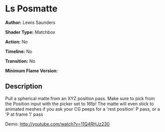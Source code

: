 # Ls Posmatte

**Author:** Lewis Saunders

**Shader Type:** Matchbox

**Action:** No

**Timeline:** No

**Transition:** No

**Minimum Flame Version:** 


## Description
Pull a spherical matte from an XYZ position pass.  Make sure to pick from the Position input with the picker set to 16fp!  The matte will even stick to animated meshes if you ask your CG peeps for a 'rest position' P pass, or a 'P at frame 1' pass

Demo: http://youtube.com/watch?v=11Q4RHJz230
